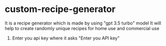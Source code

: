 # custom-recipe-generator
It is a recipe generator which is made by using "gpt 3.5 turbo" model
It will help to create randomly unique recipes for home use and commercial use
1. Enter you api key where it asks "Enter you API key"